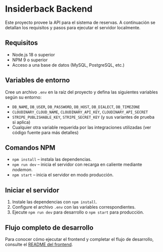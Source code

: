 # Insiderback Backend

Este proyecto provee la API para el sistema de reservas. A continuación se detallan los requisitos y pasos para ejecutar el servidor localmente.

## Requisitos

- Node.js 18 o superior
- NPM 9 o superior
- Acceso a una base de datos (MySQL, PostgreSQL, etc.)

## Variables de entorno
Cree un archivo `.env` en la raíz del proyecto y defina las siguientes variables según su entorno:

- `DB_NAME`, `DB_USER`, `DB_PASSWORD`, `DB_HOST`, `DB_DIALECT`, `DB_TIMEZONE`
- `CLOUDINARY_CLOUD_NAME`, `CLOUDINARY_API_KEY`, `CLOUDINARY_API_SECRET`
- `STRIPE_PUBLISHABLE_KEY`, `STRIPE_SECRET_KEY` (y sus variantes de prueba si aplica)
- Cualquier otra variable requerida por las integraciones utilizadas (ver código fuente para más detalles)

## Comandos NPM

- `npm install` – instala las dependencias.
- `npm run dev` – inicia el servidor con recarga en caliente mediante *nodemon*.
- `npm start` – inicia el servidor en modo producción.

## Iniciar el servidor

1. Instale las dependencias con `npm install`.
2. Configure el archivo `.env` con las variables correspondientes.
3. Ejecute `npm run dev` para desarrollo o `npm start` para producción.

## Flujo completo de desarrollo

Para conocer cómo ejecutar el frontend y completar el flujo de desarrollo, consulte el [README del frontend](../insiderweb-backup260825/README.md).

